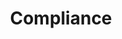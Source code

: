 ---
title: Compliance
weight: 2
chapter: true
layout: summary

tags: ["Quay", "Security", "OpenShift", "Compliance", "Compliance Operator"] 

---